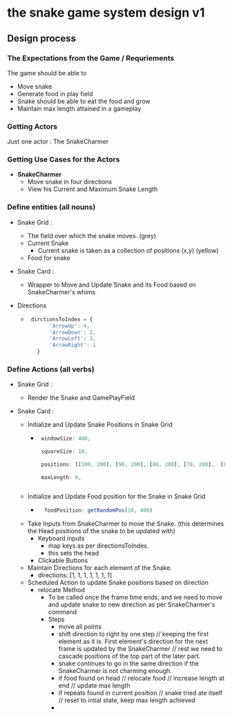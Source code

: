 # the snake game system design v1





## Design process



###  The Expectations from the Game / Requriements 

The game should be able to 
   - Move snake
   - Generate food in play field
   - Snake should be able to eat the food and grow
   - Maintain max length attained in a gameplay

### Getting Actors

Just one actor : The SnakeCharmer


### Getting Use Cases for the Actors

- **SnakeCharmer**
   -  Move snake in four directions
   -  View his Current and Maximum Snake Length

### Define entities (all nouns) 

- Snake Grid : 
   - The field over which the snake moves. (grey)
   - Current Snake 
      -  Current snake is taken as a collection of positions (x,y) (yellow)
   - Food for snake

- Snake Card :
   - Wrapper to Move and Update Snake and its Food based on SnakeCharmer's whims

- Directions
   - ```javascript
      dirctionsToIndex = {
            'ArrowUp': 4,
            'ArrowDown': 2,
            'ArrowLeft': 3,
            'ArrowRight': 1
        }
      ```

### Define Actions (all verbs) 

- Snake Grid : 
   - Render the Snake and GamePlayField

- Snake Card :
   - Initialize and Update Snake Positions in Snake Grid
      -  ```javascript
          windowSize: 400,
          
          squareSize: 10,
          
          positions: [[100, 200], [90, 200], [80, 200], [70, 200],  [60, 200], [50, 200]],
          
          maxLength: 6,
      ```

   - Initialize and Update Food position for the Snake in Snake Grid
      - ```javascript
          foodPosition: getRandomPos(10, 400) 
        ```
   - Take Inputs from SnakeCharmer to move the Snake. (this determines the Head positions of the snake to be updated with)
      - Keyboard inputs
         -  map keys as per directionsToIndex.
         - this sets the head
      - Clickable Buttons
   - Maintain Directions for each element of the Snake.
      - directions: [1, 1, 1, 1, 1, 1, 1]
   - Scheduled Action to update Snake positions based on direction
      - relocate Method
         -  To be called once the frame time ends, and we need to move and update snake to new direction as per SnakeCharmer's command
         -  Steps
            -   move all points
            -   shift direction to right by one step // keeping the first element as it is. First element's direction for the next frame is updated by the SnakeCharmer // rest we need to cascade positions of the top part of the later part.
               - snake continues to go in the same direction if the SnakeCharmer is not charming enough.
            -  if food found on head // relocate food // increase length at end // update max length
            -  if repeats found in current position // snake tried ate itself // reset to intial state, keep max length achieved
            -  


        
